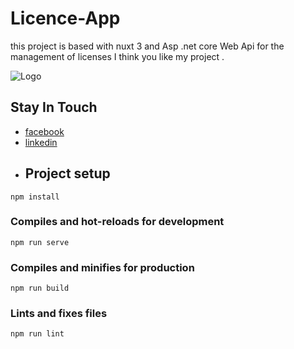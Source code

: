# Licence-App
this project is based with nuxt 3 and Asp .net core Web Api for the management of licenses
I think you like my project .

![Logo](https://vuejs.org/images/logo.png)
##  Stay In Touch
- [facebook](https://www.facebook.com/sabri.jammoussi.9)
- [linkedin](https://www.linkedin.com/in/jammoussi-sabri-488005286/)
- ## Project setup
```
npm install
```

### Compiles and hot-reloads for development
```
npm run serve
```

### Compiles and minifies for production
```
npm run build
```

### Lints and fixes files
```
npm run lint
```
